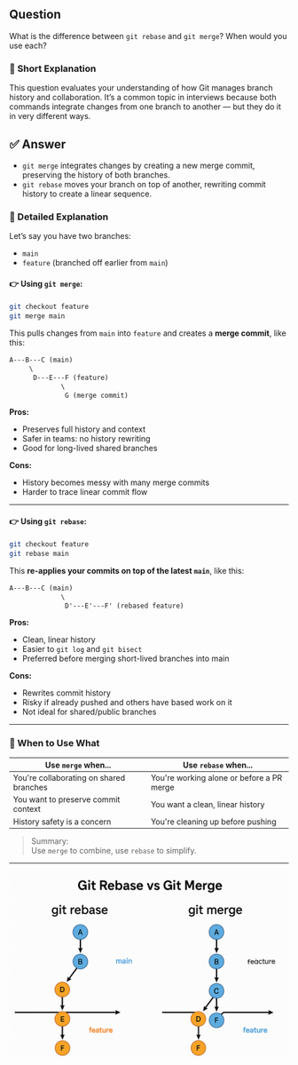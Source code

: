 ## Question  
What is the difference between `git rebase` and `git merge`? When would you use each?

### 📝 Short Explanation  
This question evaluates your understanding of how Git manages branch history and collaboration. It’s a common topic in interviews because both commands integrate changes from one branch to another — but they do it in very different ways.

## ✅ Answer  
- `git merge` integrates changes by creating a new merge commit, preserving the history of both branches.
- `git rebase` moves your branch on top of another, rewriting commit history to create a linear sequence.

### 📘 Detailed Explanation  
Let’s say you have two branches:
- `main`
- `feature` (branched off earlier from `main`)

#### 👉 Using `git merge`:
```bash
git checkout feature
git merge main
```

This pulls changes from `main` into `feature` and creates a **merge commit**, like this:
```
A---B---C (main)
     \
      D---E---F (feature)
             \
              G (merge commit)
```

**Pros:**
- Preserves full history and context
- Safer in teams: no history rewriting
- Good for long-lived shared branches

**Cons:**
- History becomes messy with many merge commits
- Harder to trace linear commit flow

---

#### 👉 Using `git rebase`:
```bash
git checkout feature
git rebase main
```

This **re-applies your commits on top of the latest `main`**, like this:
```
A---B---C (main)
             \
              D'---E'---F' (rebased feature)
```

**Pros:**
- Clean, linear history
- Easier to `git log` and `git bisect`
- Preferred before merging short-lived branches into main

**Cons:**
- Rewrites commit history
- Risky if already pushed and others have based work on it
- Not ideal for shared/public branches

---

### 🧠 When to Use What

| Use `merge` when...            | Use `rebase` when...                  |
|-------------------------------|---------------------------------------|
| You're collaborating on shared branches | You're working alone or before a PR merge |
| You want to preserve commit context     | You want a clean, linear history          |
| History safety is a concern             | You're cleaning up before pushing         |

> Summary:  
> Use `merge` to combine, use `rebase` to simplify.

---

![Alt text](./images/git-merge-vs-rebase.png)

